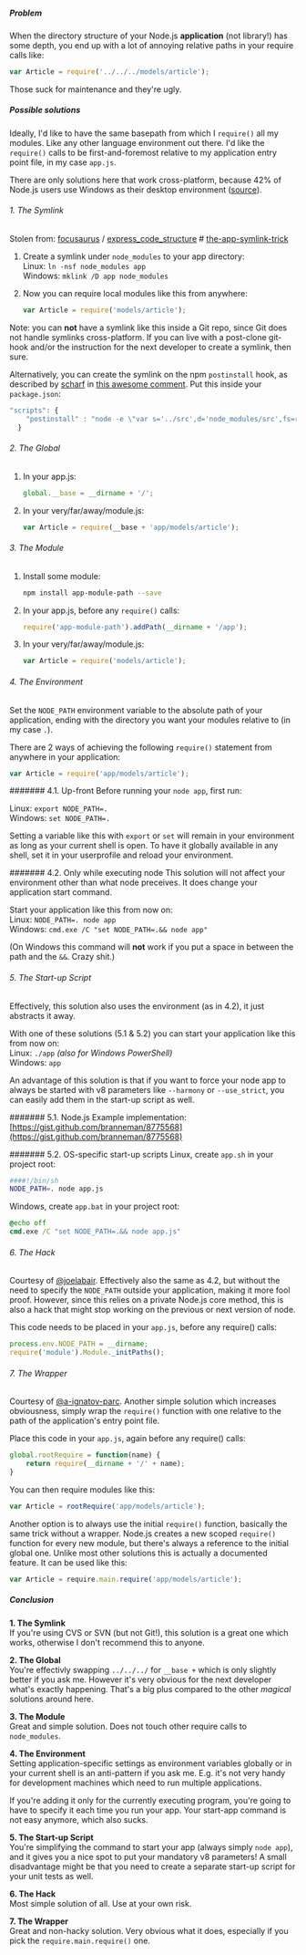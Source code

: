##### Problem
When the directory structure of your Node.js **application** (not library!) has some depth, you end up with a lot of annoying relative paths in your require calls like:
```js
var Article = require('../../../models/article');
```
Those suck for maintenance and they're ugly.

##### Possible solutions
Ideally, I'd like to have the same basepath from which I `require()` all my modules. Like any other language environment out there. I'd like the `require()` calls to be first-and-foremost relative to my application entry point file, in my case `app.js`.

There are only solutions here that work cross-platform, because 42% of Node.js users use Windows as their desktop environment ([source](https://twitter.com/izs/status/661597221763203072)).

###### 1. The Symlink
Stolen from: [focusaurus](https://github.com/focusaurus) / [express_code_structure](https://github.com/focusaurus/express_code_structure) # [the-app-symlink-trick](https://github.com/focusaurus/express_code_structure#the-app-symlink-trick)

1. Create a symlink under `node_modules` to your app directory:  
Linux: `ln -nsf node_modules app`  
Windows: `mklink /D app node_modules`

2. Now you can require local modules like this from anywhere:
    ```js
    var Article = require('models/article');
    ```

Note: you can **not** have a symlink like this inside a Git repo, since Git does not handle symlinks cross-platform. If you can live with a post-clone git-hook and/or the instruction for the next developer to create a symlink, then sure.

Alternatively, you can create the symlink on the npm `postinstall` hook, as described by [scharf](https://github.com/scharf) in [this awesome comment](https://gist.github.com/branneman/8048520#comment-1412502). Put this inside your `package.json`:
```js
"scripts": {
    "postinstall" : "node -e \"var s='../src',d='node_modules/src',fs=require('fs');fs.exists(d,function(e){e||fs.symlinkSync(s,d,'dir')});\""
  }
```

###### 2. The Global
1. In your app.js:
    ```js
    global.__base = __dirname + '/';
    ```

2. In your very/far/away/module.js:

    ```js
    var Article = require(__base + 'app/models/article');
    ```

###### 3. The Module
1. Install some module:

    ```sh
    npm install app-module-path --save
    ```

2. In your app.js, before any `require()` calls:

    ```js
    require('app-module-path').addPath(__dirname + '/app');
    ```

3. In your very/far/away/module.js:

    ```js
    var Article = require('models/article');
    ```

###### 4. The Environment
Set the `NODE_PATH` environment variable to the absolute path of your application, ending with the directory you want your modules relative to (in my case `.`). 

There are 2 ways of achieving the following `require()` statement from anywhere in your application:  
```js
var Article = require('app/models/article');
```

####### 4.1. Up-front
Before running your `node app`, first run:

Linux: `export NODE_PATH=.`  
Windows: `set NODE_PATH=.`

Setting a variable like this with `export` or `set` will remain in your environment as long as your current shell is open. To have it globally available in any shell, set it in your userprofile and reload your environment.

####### 4.2. Only while executing node
This solution will not affect your environment other than what node preceives. It does change your application start command.

Start your application like this from now on:  
Linux: `NODE_PATH=. node app`  
Windows: `cmd.exe /C "set NODE_PATH=.&& node app"`

(On Windows this command will **not** work if you put a space in between the path and the `&&`. Crazy shit.)

###### 5. The Start-up Script
Effectively, this solution also uses the environment (as in 4.2), it just abstracts it away.

With one of these solutions (5.1 & 5.2) you can start your application like this from now on:  
Linux: `./app` _(also for Windows PowerShell)_  
Windows: `app`

An advantage of this solution is that if you want to force your node app to always be started with v8 parameters like `--harmony` or `--use_strict`, you can easily add them in the start-up script as well.

####### 5.1. Node.js
Example implementation: [https://gist.github.com/branneman/8775568](https://gist.github.com/branneman/8775568)

####### 5.2. OS-specific start-up scripts
Linux, create `app.sh` in your project root:  
```sh
####!/bin/sh
NODE_PATH=. node app.js
```
Windows, create `app.bat` in your project root:  
```bat
@echo off
cmd.exe /C "set NODE_PATH=.&& node app.js"
```

###### 6. The Hack
Courtesy of [@joelabair](https://github.com/joelabair). Effectively also the same as 4.2, but without the need to specify the `NODE_PATH` outside your application, making it more fool proof. However, since this relies on a private Node.js core method, this is also a hack that might stop working on the previous or next version of node.

This code needs to be placed in your `app.js`, before any require() calls:
```js
process.env.NODE_PATH = __dirname;
require('module').Module._initPaths();
```

###### 7. The Wrapper
Courtesy of [@a-ignatov-parc](https://github.com/a-ignatov-parc). Another simple solution which increases obviousness, simply wrap the `require()` function with one relative to the path of the application's entry point file.

Place this code in your `app.js`, again before any require() calls:

```js
global.rootRequire = function(name) {
    return require(__dirname + '/' + name);
}
```

You can then require modules like this:
```js
var Article = rootRequire('app/models/article');
```

Another option is to always use the initial `require()` function, basically the same trick without a wrapper. Node.js creates a new scoped `require()` function for every new module, but there's always a reference to the initial global one. Unlike most other solutions this is actually a documented feature. It can be used like this:
```js
var Article = require.main.require('app/models/article');
```

##### Conclusion
**1. The Symlink**  
If you're using CVS or SVN (but not Git!), this solution is a great one which works, otherwise I don't recommend this to anyone.

**2. The Global**  
You're effectivly swapping `../../../` for `__base +` which is only slightly better if you ask me. However it's very obvious for the next developer what's exactly happening. That's a big plus compared to the other *magical* solutions around here.

**3. The Module**  
Great and simple solution. Does not touch other require calls to `node_modules`.

**4. The Environment**  
Setting application-specific settings as environment variables globally or in your current shell is an anti-pattern if you ask me. E.g. it's not very handy for development machines which need to run multiple applications.

If you're adding it only for the currently executing program, you're going to have to specify it each time you run your app. Your start-app command is not easy anymore, which also sucks.

**5. The Start-up Script**  
You're simplifying the command to start your app (always simply `node app`), and it gives you a nice spot to put your mandatory v8 parameters! A small disadvantage might be that you need to create a separate start-up script for your unit tests as well.

**6. The Hack**  
Most simple solution of all. Use at your own risk.

**7. The Wrapper**  
Great and non-hacky solution. Very obvious what it does, especially if you pick the `require.main.require()` one.
